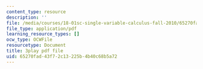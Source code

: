 ```yaml
---
content_type: resource
description: ''
file: /media/courses/18-01sc-single-variable-calculus-fall-2010/65270fad43f72c13225b4b40c68b5a72_HgEqXhsIq_g.pdf
file_type: application/pdf
learning_resource_types: []
ocw_type: OCWFile
resourcetype: Document
title: 3play pdf file
uid: 65270fad-43f7-2c13-225b-4b40c68b5a72
---
```


